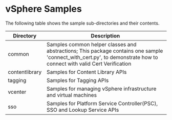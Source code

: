 # vSphere Samples

The following table shows the sample sub-directories and their contents.

Directory       | Description
----------------| -------------
common          | Samples common helper classes and abstractions; This package contains one sample 'connect_with_cert.py', to demonstrate how to connect with valid Cert Verification
contentlibrary  | Samples for Content Library APIs
tagging         | Samples for Tagging APIs
vcenter	        | Samples for managing vSphere infrastructure and virtual machines
sso             | Samples for Platform Service Controller(PSC), SSO and Lookup Service APIs
